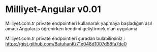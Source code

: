 Milliyet-Angular v0.01
================

Milliyet.com.tr private endpointleri kullanarak yapmaya başladığım asıl amacı Angular.js öğrenirken kendimi geliştirmek olan uygulama


Milliyet.com.tr private endpointleri şuradan bulabilirsiniz :   https://gist.github.com/BatuhanK/71e048d1007d58fa7de0 

